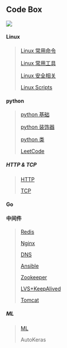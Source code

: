 ## Code Box

<img src="https://avatars3.githubusercontent.com/u/21237232?s=460&v=4">

#### Linux

> [Linux 常用命令](./Code/Linux%20shell.md)
>
> [Linux 常用工具](./Code/Linux%20tools.md)
>
> [Linux 安全相关](./Code/Linux%20security.md)
>
> [Linux Scripts](./Code/Linux%20scripts.md)

#### python

> [python 基础](./Code/python/python.md)
>
> [python 装饰器](./Code/python/python\_decorator.md)
>
> [python 类](./Code/python/python\_class.md)
>
> [LeetCode](./Code/LeetCode/LeetCode.md)

##### HTTP & TCP

> [HTTP](./Protocol/HTTP.md)
>
> [TCP](./Protocol/TcpIp.md)

#### Go



#### 中间件

> [Redis](./Middleware/redis.md)
>
> [Nginx](./Middleware/Nginx.md)
>
> [DNS](./Middleware/DNS.md)
>
> [Ansible](./Middleware/Ansible.md)
>
> [Zookeeper](./Middleware/ZooKeeper.md)
>
> [LVS+KeepAlived](./Middleware/LVS+Keepalive.md)
>
> [Tomcat](./Middleware/Tomcat.md)

##### ML

> [ML](https://mp.weixin.qq.com/s/TjpCoyZRT1kI0M6y7pSeiQ)
>
> AutoKeras